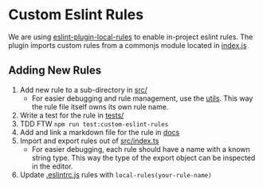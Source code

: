 # Custom Eslint Rules

We are using [eslint-plugin-local-rules](https://github.com/cletusw/eslint-plugin-local-rules)
to enable in-project eslint rules.
The plugin imports custom rules from a commonjs module located in [index.js](./index.js)

## Adding New Rules

1. Add new rule to a sub-directory in [src/](./src)
    - For easier debugging and rule management, use the [utils]('./src/utils.ts').
This way the rule file itself owns its own rule name.
1. Write a test for the rule in [tests/](./src)
1. TDD FTW `npm run test:custom-eslint-rules`
1. Add and link a markdown file for the rule in [docs]('./docs/')
1. Import and export rules out of [src/index.ts]('./src/index.ts)
    - For easier debugging, each rule should have a name with a known string type.
This way the type of the export object can be inspected in the editor.
1. Update [.eslintrc.js](../.eslintrc.js) rules with `local-rules(your-rule-name)`

